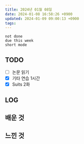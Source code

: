 ```yaml
---
title: 2024년 01월 08일
date: 2024-01-08 16:58:26 +0900
updated: 2024-01-09 09:00:13 +0900
tags: 
---
```


```tasks
not done 
due this week
short mode
```

## TODO

- [ ] 논문 읽기
- [x] 기타 연습 1시간
- [x] Suits 2화

## LOG

## 배운 것

## 느낀 것